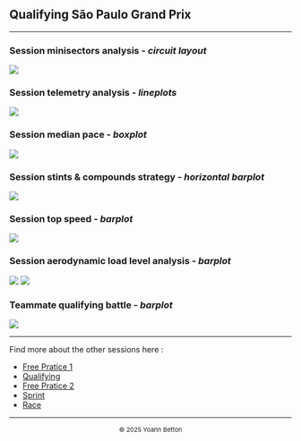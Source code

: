 ## Qualifying São Paulo Grand Prix

---

### Session minisectors analysis - *circuit layout*

<img src="/output/2022-11-13_São_Paulo_Grand_Prix/qualifying_minisectors_analysis_white.svg?raw=true"/>

### Session telemetry analysis - *lineplots*

<img src="/output/2022-11-13_São_Paulo_Grand_Prix/qualifying_telemetry_analysis_white.svg?raw=true"/>

### Session median pace - *boxplot*

<img src="/output/2022-11-13_São_Paulo_Grand_Prix/qualifying_median_pace_white.svg?raw=true"/>

### Session stints & compounds strategy - *horizontal barplot*

<img src="/output/2022-11-13_São_Paulo_Grand_Prix/qualifying_stints_compounds_stategy_white.svg?raw=true"/>

### Session top speed - *barplot*

<img src="/output/2022-11-13_São_Paulo_Grand_Prix/topspeed_qualifying_white.svg?raw=true"/>

### Session aerodynamic load level analysis - *barplot*

<img src="/output/2022-11-13_São_Paulo_Grand_Prix/qualifying_maximum_throttle_white.svg?raw=true"/>

<img src="/output/2022-11-13_São_Paulo_Grand_Prix/qualifying_speed_ratio_white.svg?raw=true"/>

### Teammate qualifying battle - *barplot*

<img src="/output/2022-11-13_São_Paulo_Grand_Prix/teammates_qualifying_battle_white.svg?raw=true"/>

--- 

Find more about the other sessions here :
  - [Free Pratice 1](/page/FP1/2022-11-13_São_Paulo_Grand_Prix)
  - [Qualifying](/page/Qualifying/2022-11-13_São_Paulo_Grand_Prix) 
  - [Free Pratice 2](/page/FP2/2022-11-13_São_Paulo_Grand_Prix)
  - [Sprint](/page/Sprint/2022-11-13_São_Paulo_Grand_Prix)
  - [Race](/page/Race/2022-11-13_São_Paulo_Grand_Prix)

---

<div style="text-align: center">
  <p style="font-size:11px">&copy; 2025 Yoann Betton</p>
</div>

<!-- ---

<p style="font-size:11px">Page generated from <a href="https://github.com/yoannbtn/yoannbtn.github.io">github.com/yoannbtn</a>.</p> -->